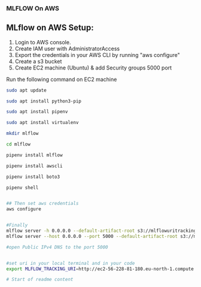 ### MLFLOW On AWS

## MLflow on AWS Setup:

1. Login to AWS console.
2. Create IAM user with AdministratorAccess
3. Export the credentials in your AWS CLI by running "aws configure"
4. Create a s3 bucket
5. Create EC2 machine (Ubuntu) & add Security groups 5000 port

Run the following command on EC2 machine
```bash
sudo apt update

sudo apt install python3-pip

sudo apt install pipenv

sudo apt install virtualenv

mkdir mlflow

cd mlflow

pipenv install mlflow

pipenv install awscli

pipenv install boto3

pipenv shell


## Then set aws credentials
aws configure


#Finally 
mlflow server -h 0.0.0.0 --default-artifact-root s3://mlflowuritracking1
mlflow server --host 0.0.0.0 --port 5000 --default-artifact-root s3://mlflowuritracking1

#open Public IPv4 DNS to the port 5000


#set uri in your local terminal and in your code 
export MLFLOW_TRACKING_URI=http://ec2-56-228-81-180.eu-north-1.compute.amazonaws.com:5000/

# Start of readme content

